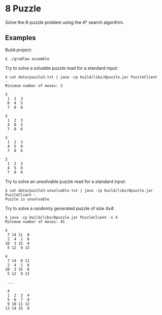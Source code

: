 # 8 Puzzle

Solve the 8-puzzle problem using the A* search algorithm.

## Examples

Build project:

    $ ./gradlew assemble

Try to solve a solvable puzzle read for a standard input:

    $ cat data/puzzle3.txt | java -cp build/libs/8puzzle.jar PuzzleClient -
    Minimum number of moves: 3

    3
     1  2  3
     0  4  5
     7  8  6

    3
     1  2  3
     4  0  5
     7  8  6

    3
     1  2  3
     4  5  0
     7  8  6

    3
     1  2  3
     4  5  6
     7  8  0

Try to solve an unsolvable puzzle read for a standard input:

    $ cat data/puzzle3-unsolvable.txt | java -cp build/libs/8puzzle.jar PuzzleClient -
    Puzzle is unsolvable

Try to solve a randomly generated puzzle of size 4x4:

    $ java -cp build/libs/8puzzle.jar PuzzleClient -s 4
    Minimum number of moves: 45

    4
     7 14 11  0
     2  4  1  6
    10  3 15  8
     5 12  9 13

    4
     7 14  0 11
     2  4  1  6
    10  3 15  8
     5 12  9 13

     ...

     4
     1  2  3  4
     5  6  7  8
     9 10 11 12
    13 14 15  0
